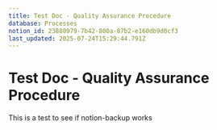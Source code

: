 ```yaml
---
title: Test Doc - Quality Assurance Procedure
database: Processes
notion_id: 23880979-7b42-800a-87b2-e160db9d0cf3
last_updated: 2025-07-24T15:29:44.791Z
---
```


# Test Doc - Quality Assurance Procedure


This is a test to see if notion-backup works


